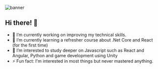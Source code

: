 ![banner](https://user-images.githubusercontent.com/58108356/116670421-48878780-a9d2-11eb-9b9c-31e08335f7ac.PNG)


## Hi there! 👋

- 🔭 I’m currently working on improving my technical skills. 
- 🌱 I’m currently learning a refresher course about .Net Core and React (for the first time)
- 🤔 I’m interested to study deeper on Javascript such as React and Angular, Python and game development using Unity
- ⚡ Fun fact: I'm interested in most things but never mastered anything. 

